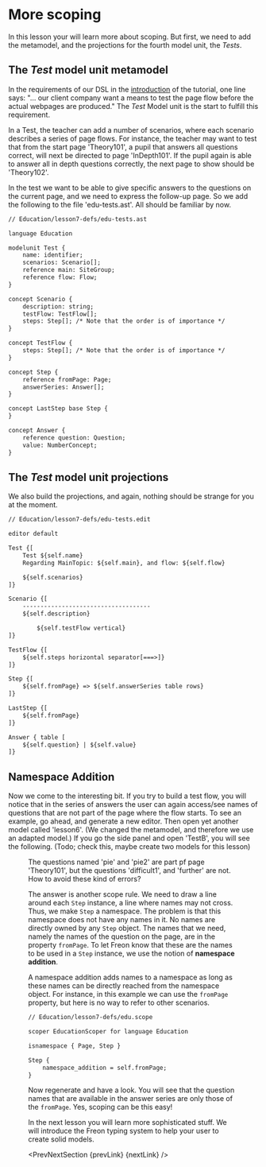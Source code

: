 <script>
    import Figure from '$lib/figures/Figure.svelte';
</script>

# More scoping

In this lesson your will learn more about scoping. But first, we need to add the metamodel,
and the projections for the fourth model unit, the _Tests_.

## The _Test_ model unit metamodel

In the requirements of our DSL in the [introduction](/Tutorial/Overview) of the tutorial, one line says: 
"... our client company want a means to test the page flow before the actual webpages are produced."
The _Test_ Model unit is the start to fulfill this requirement. 

In a Test, the teacher can add a number of scenarios, where each
scenario describes a series of page flows. For instance, the teacher may want to test that from the start page 'Theory101', a pupil that
answers all questions correct, will next be directed to page 'InDepth101'. If the pupil again is able to answer all in depth questions correctly,
the next page to show should be 'Theory102'.

In the test we want to be able to give specific answers to the questions on the current page, and we need to express the follow-up page.
So we add the following to the file 'edu-tests.ast'. All should be familiar by now.

```txt
// Education/lesson7-defs/edu-tests.ast

language Education

modelunit Test {
    name: identifier;
    scenarios: Scenario[];
    reference main: SiteGroup;
    reference flow: Flow;
}

concept Scenario {
    description: string;
    testFlow: TestFlow[];
    steps: Step[]; /* Note that the order is of importance */
}

concept TestFlow {
    steps: Step[]; /* Note that the order is of importance */
}

concept Step {
    reference fromPage: Page;
    answerSeries: Answer[];
}

concept LastStep base Step {
}

concept Answer {
    reference question: Question;
    value: NumberConcept;
}

```

## The _Test_ model unit projections

We also build the projections, and again, nothing should be strange for you at the moment.

```txt
// Education/lesson7-defs/edu-tests.edit

editor default

Test {[
    Test ${self.name}
    Regarding MainTopic: ${self.main}, and flow: ${self.flow}

    ${self.scenarios}
]}

Scenario {[
    ------------------------------------
    ${self.description}

        ${self.testFlow vertical}
]}

TestFlow {[
    ${self.steps horizontal separator[===>]}
]}

Step {[
    ${self.fromPage} => ${self.answerSeries table rows}
]}

LastStep {[
    ${self.fromPage}
]}

Answer { table [
    ${self.question} | ${self.value}
]}

```

## Namespace Addition

Now we come to the interesting bit. If you try to build a test flow, you will notice that in the series of answers the user can again
access/see names of questions that are not part of the page where the flow starts. To see an example, go ahead, and generate a new editor.
Then open yet another model called 'lesson6'. (We changed the metamodel, and therefore we use an adapted model.)
If you go the side panel and open 'TestB', you will see the following. (Todo; check this, maybe create two models for this lesson)

<Figure
imageName={'Tutorial-lesson7-screenshot1.png'}
caption={'No scoping in the Test model unit'}
figureNumber={1}
/>

The questions named 'pie' and 'pie2' are part pf page 'Theory101', but the questions 'difficult1', and 'further' are not. How
to avoid these kind of errors?

The answer is another scope rule. We need to draw a line around each `Step` instance, a line where names may not 
cross. Thus, we make `Step` a namespace. The problem is that this namespace does not have any names in it. No names are directly owned
by any `Step` object. The names that we need, namely the names of the question on the page, are in the property `fromPage`. To
let Freon know that these are the names to be used in a `Step` instance, we use the notion of **namespace addition**.

A namespace addition adds names to a namespace as long as these names can be directly reached from the namespace object. For instance, in this example we can use
the `fromPage` property, but here is no way to refer to other scenarios.

```txt
// Education/lesson7-defs/edu.scope

scoper EducationScoper for language Education

isnamespace { Page, Step }

Step {
    namespace_addition = self.fromPage;
}

```

Now regenerate and have a look. You will see that the question names that are available in the answer series are only those of the `fromPage`.
Yes, scoping can be this easy!

In the next lesson you will learn more sophisticated stuff. We will introduce the Freon typing system to help your user to create solid models.

<PrevNextSection {prevLink} {nextLink} />
